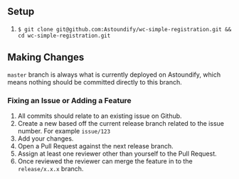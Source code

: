## Setup

1. `$ git clone git@github.com:Astoundify/wc-simple-registration.git && cd wc-simple-registration.git`

## Making Changes

`master` branch is always what is currently deployed on Astoundify, which means nothing should be committed directly to this branch.

### Fixing an Issue or Adding a Feature

1. All commits should relate to an existing issue on Github.
2. Create a new based off the current release branch related to the issue number. For example `issue/123`
3. Add your changes.
4. Open a Pull Request against the next release branch.
5. Assign at least one reviewer other than yourself to the Pull Request.
6. Once reviewed the reviewer can merge the feature in to the `release/x.x.x` branch.
